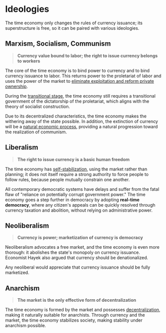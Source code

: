 # Ideologies

The time economy only changes the rules of currency issuance; its superstructure is free, so it can be paired with various ideologies.

## Marxism, Socialism, Communism

> **Currency value bound to labor; the right to issue currency belongs to workers**

The core of the time economy is to bind power to currency and to bind currency issuance to labor. This returns power to the proletariat of labor and uses the power of the market to [eliminate exploitation and reform private ownership](2.优势.md).

During the [transitional stage](1.规则/1.2.延伸规则.md#public-power), the time economy still requires a transitional government of the dictatorship of the proletariat, which aligns with the theory of socialist construction.

Due to its decentralized characteristics, the time economy makes the withering away of the state possible. In addition, the extinction of currency will be a [natural economic process](2.优势.md#deflation), providing a natural progression toward the realization of communism.

## Liberalism

> **The right to issue currency is a basic human freedom**

The time economy has [self-stabilization](2.优势.md#decentralization), using the market rather than planning; it does not itself require a strong authority to force people to follow rules, because people mutually constrain one another.

All contemporary democratic systems have delays and suffer from the fatal flaw of "reliance on potentially corrupt government power." The time economy goes a step further in democracy by adopting **real-time democracy**, where any citizen's appeals can be quickly resolved through currency taxation and abolition, without relying on administrative power.

## Neoliberalism

> **Currency is power; marketization of currency is democracy**

Neoliberalism advocates a free market, and the time economy is even more thorough: it abolishes the state's monopoly on currency issuance. Economist Hayek also argued that currency should be denationalized.

Any neoliberal would appreciate that currency issuance should be fully marketized.

## Anarchism

> **The market is the only effective form of decentralization**

The time economy is formed by the market and possesses [decentralization](2.优势.md#decentralization), making it naturally suitable for anarchists. Through currency and the market, the time economy stabilizes society, making stability under anarchism possible.
